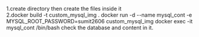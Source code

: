 1.create directory then create the files inside it <br>
2.docker build -t custom_mysql_img .
docker run -d --name mysql_cont -e MYSQL_ROOT_PASSWORD=sumit2606 custom_mysql_img
docker exec -it mysql_cont /bin/bash
check the database and content in it.
